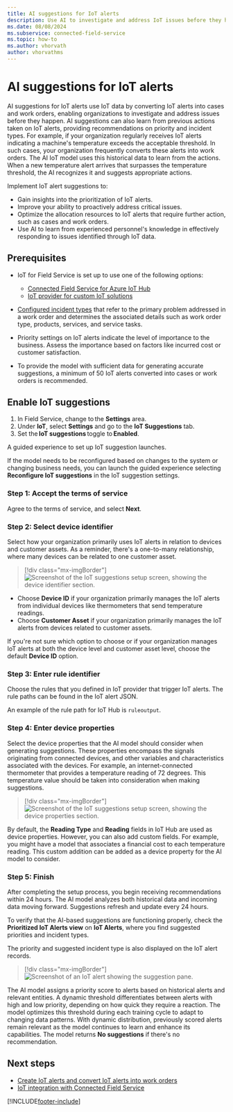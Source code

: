 ```yaml
---
title: AI suggestions for IoT alerts
description: Use AI to investigate and address IoT issues before they happen, by learning from previous actions taken on alerts.
ms.date: 08/08/2024
ms.subservice: connected-field-service
ms.topic: how-to
ms.author: vhorvath
author: vhorvathms
---
```


# AI suggestions for IoT alerts

AI suggestions for IoT alerts use IoT data by converting IoT alerts into cases and work orders, enabling organizations to investigate and address issues before they happen. AI suggestions can also learn from previous actions taken on IoT alerts, providing recommendations on priority and incident types. For example, if your organization regularly receives IoT alerts indicating a machine's temperature exceeds the acceptable threshold. In such cases, your organization frequently converts these alerts into work orders. The AI IoT model uses this historical data to learn from the actions. When a new temperature alert arrives that surpasses the temperature threshold, the AI recognizes it and suggests appropriate actions.

Implement IoT alert suggestions to:

- Gain insights into the prioritization of IoT alerts.
- Improve your ability to proactively address critical issues.
- Optimize the allocation resources to IoT alerts that require further action, such as cases and work orders.
- Use AI to learn from experienced personnel's knowledge in effectively responding to issues identified through IoT data.

## Prerequisites

- IoT for Field Service is set up to use one of the following options:
  
  - [Connected Field Service for Azure IoT Hub](installation-setup-iothub.md)
  - [IoT provider for custom IoT solutions](cfs-custom-iot-provider.md)

- [Configured incident types](configure-incident-types.md) that refer to the primary problem addressed in a work order and determines the associated details such as work order type, products, services, and service tasks.

- Priority settings on IoT alerts indicate the level of importance to the business. Assess the importance based on factors like incurred cost or customer satisfaction.

- To provide the model with sufficient data for generating accurate suggestions, a minimum of 50 IoT alerts converted into cases or work orders is recommended.

## Enable IoT suggestions

1. In Field Service, change to the **Settings** area.
1. Under **IoT**, select **Settings** and go to the **IoT Suggestions** tab.
1. Set the **IoT suggestions** toggle to **Enabled**.

A guided experience to set up IoT suggestion launches.

If the model needs to be reconfigured based on changes to the system or changing business needs, you can launch the guided experience selecting **Reconfigure IoT suggestions** in the IoT suggestion settings.

### Step 1: Accept the terms of service

Agree to the terms of service, and select **Next**.

### Step 2: Select device identifier

Select how your organization primarily uses IoT alerts in relation to devices and customer assets. As a reminder, there's a one-to-many relationship, where many devices can be related to one customer asset.

> [!div class="mx-imgBorder"]
> ![Screenshot of the IoT suggestions setup screen, showing the device identifier section.](./media/cfs-iot-suggestions-identifier.png)

- Choose **Device ID** if your organization primarily manages the IoT alerts from individual devices like thermometers that send temperature readings.
- Choose **Customer Asset** if your organization primarily manages the IoT alerts from devices related to customer assets.

If you're not sure which option to choose or if your organization manages IoT alerts at both the device level and customer asset level, choose the default **Device ID** option.

### Step 3: Enter rule identifier

Choose the rules that you defined in IoT provider that trigger IoT alerts. The rule paths can be found in the IoT alert JSON.

An example of the rule path for IoT Hub is `ruleoutput`.

### Step 4: Enter device properties

Select the device properties that the AI model should consider when generating suggestions. These properties encompass the signals originating from connected devices, and other variables and characteristics associated with the devices. For example, an internet-connected thermometer that provides a temperature reading of 72 degrees. This temperature value should be taken into consideration when making suggestions.

> [!div class="mx-imgBorder"]
> ![Screenshot of the IoT suggestions setup screen, showing the device properties section.](./media/cfs-iot-suggestions-properties.png)

By default, the **Reading Type** and **Reading** fields in IoT Hub are used as device properties. However, you can also add custom fields. For example, you might have a model that associates a financial cost to each temperature reading. This custom addition can be added as a device property for the AI model to consider.

### Step 5: Finish

After completing the setup process, you begin receiving recommendations within 24 hours. The AI model analyzes both historical data and incoming data moving forward. Suggestions refresh and update every 24 hours.

To verify that the AI-based suggestions are functioning properly, check the **Prioritized IoT Alerts view** on **IoT Alerts**, where you find suggested priorities and incident types.

The priority and suggested incident type is also displayed on the IoT alert records.

> [!div class="mx-imgBorder"]
> ![Screenshot of an IoT alert showing the suggestion pane.](./media/cfs-iot-suggestions-alerts-drill-down.png)

The AI model assigns a priority score to alerts based on historical alerts and relevant entities. A dynamic threshold differentiates between alerts with high and low priority, depending on how quick they require a reaction. The model optimizes this threshold during each training cycle to adapt to changing data patterns. With dynamic distribution, previously scored alerts remain relevant as the model continues to learn and enhance its capabilities. The model returns **No suggestions** if there's no recommendation.

## Next steps

- [Create IoT alerts and convert IoT alerts into work orders](cfs-iot-alerts.md)
- [IoT integration with Connected Field Service](cfs-connect-data-overview.md)

[!INCLUDE[footer-include](../includes/footer-banner.md)]
